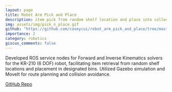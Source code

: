 ```yaml
---
layout: page
title: Robot Arm Pick and Place
description: item pick from random shelf location and place into collection bin in a simulation environment
img: assets/img/pick_n_place.gif
github: "https://github.com/caseycui/robot_arm_pick_and_place/tree/master"
importance: 2
category: robotics
giscus_comments: false
---
```


Developed ROS service nodes for Forward and Inverse Kinematics solvers for the KR-210 (6 DOF) robot, facilitating item retrieval from random
shelf locations and placement in designated bins. Utilized Gazebo simulation and MoveIt for route planning and collision avoidance.

<a href="https://github.com/caseycui/robot_arm_pick_and_place/tree/master">GitHub Repo</a>
